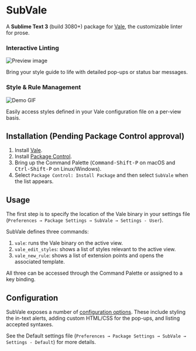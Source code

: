 # SubVale

A **Sublime Text 3** (build 3080+) package for [Vale][Vale-home], the customizable linter for prose.

### Interactive Linting

![Preview image][preview-img]

Bring your style guide to life with detailed pop-ups or status bar messages.

### Style & Rule Management

![Demo GIF][demo-gif]

Easily access styles defined in your Vale configuration file on a per-view basis.

## Installation (Pending Package Control approval)

1. Install [Vale][Vale-install].
2. Install [Package Control][pck-ctrl].
3. Bring up the Command Palette
   (<kbd>Command-Shift-P</kbd> on macOS and <kbd>Ctrl-Shift-P</kbd> on Linux/Windows).
4. Select `Package Control: Install Package`
   and then select `SubVale` when the list appears.

## Usage

The first step is to specify the location of the Vale binary in your settings file (`Preferences → Package Settings → SubVale → Settings - User`).

SubVale defines three commands: 

1. `vale`: runs the Vale binary on the active view.
2. `vale_edit_styles`: shows a list of styles relevant to the active view.
3. `vale_new_rule`: shows a list of extension points and opens the associated template.

All three can be accessed through the Command Palette or assigned to a key binding.

## Configuration

SubVale exposes a number of [configuration options](https://github.com/jdkato/SubVale/blob/master/SubVale.sublime-settings). These include styling the in-text alerts, adding custom HTML/CSS for the pop-ups, and listing accepted syntaxes.

See the Default settings file (`Preferences → Package Settings → SubVale → Settings - Default`) for more details.

[Vale-home]: https://valelint.github.io/
[Vale-install]: https://valelint.github.io/getting-started/
[pck-ctrl]: http://wbond.net/sublime_packages/package_control "Sublime Package Control by wbond"

[preview-img]: https://cloud.githubusercontent.com/assets/8785025/23342357/b756e524-fc0d-11e6-8705-856c8a4c56f3.png
[demo-gif]: https://i.gyazo.com/819d7793b4080d5b613836d06a89740e.gif
